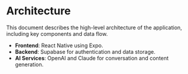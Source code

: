 # Architecture

This document describes the high-level architecture of the application, including key components and data flow.

- **Frontend**: React Native using Expo.
- **Backend**: Supabase for authentication and data storage.
- **AI Services**: OpenAI and Claude for conversation and content generation.

